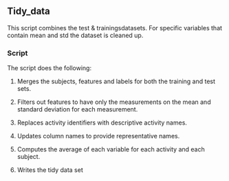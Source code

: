## Tidy_data
This script combines the test & trainingsdatasets. For specific variables that contain mean and std the dataset is cleaned up.

### Script
The script does the following:


1. Merges the subjects, features and labels for both the training and test sets.

2. Filters out features to have only the measurements on the mean and standard deviation for each measurement.

3. Replaces activity identifiers with descriptive activity names.

4. Updates column names to provide representative names.

5. Computes the average of each variable for each activity and each subject.

6. Writes the tidy data set 
